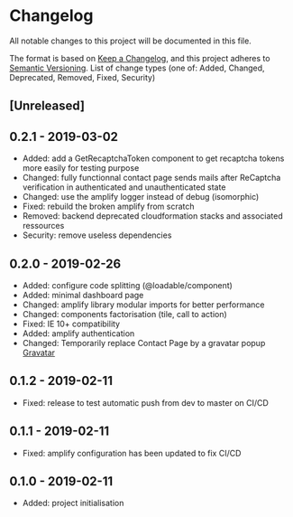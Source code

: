 # Changelog
All notable changes to this project will be documented in this file.

The format is based on [Keep a Changelog](https://keepachangelog.com/en/1.0.0/),
and this project adheres to [Semantic Versioning](https://semver.org/spec/v2.0.0.html).
List of change types (one of: Added, Changed, Deprecated, Removed, Fixed, Security)

## [Unreleased]

## 0.2.1 - 2019-03-02

- Added: add a GetRecaptchaToken component to get recaptcha tokens more easily for testing purpose
- Changed: fully functionnal contact page sends mails after ReCaptcha verification in authenticated and unauthenticated state
- Changed: use the amplify logger instead of debug (isomorphic)
- Fixed: rebuild the broken amplify from scratch 
- Removed: backend deprecated cloudformation stacks and associated ressources 
- Security: remove useless dependencies

## 0.2.0 - 2019-02-26

- Added: configure code splitting (@loadable/component)
- Added: minimal dashboard page
- Changed: amplify library modular imports for better performance
- Changed: components factorisation (tile, call to action)
- Fixed: IE 10+ compatibility
- Added: amplify authentication
- Changed: Temporarily replace Contact Page by a gravatar popup [Gravatar](https://fr.gravatar.com/jpbourgeon)

## 0.1.2 - 2019-02-11

- Fixed: release to test automatic push from dev to master on CI/CD 

## 0.1.1 - 2019-02-11

- Fixed: amplify configuration has been updated to fix CI/CD 

## 0.1.0 - 2019-02-11

- Added: project initialisation
